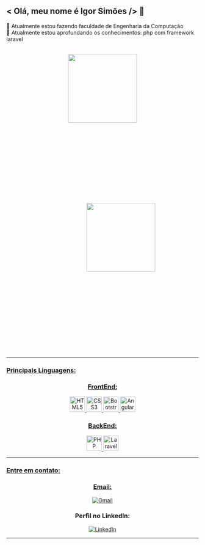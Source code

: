 <h2>< Olá, meu nome é Igor Simões /> 👋</h2> 


🔭 Atualmente estou fazendo faculdade de Engenharia da Computação</br>
🌱 Atualmente estou aprofundando os conhecimentos: php com framework laravel</br>
</br>

<div align="center">
  <a href="https://github.com/igorsimoes4">
  <img height="180em" src="https://github-readme-stats.vercel.app/api?username=igorsimoes4&show_icons=true&theme=transparent&include_all_commits=true&count_private=true" />
  <img style="margin:15em;" height="180em" src="https://github-readme-stats.vercel.app/api/top-langs/?username=igorsimoes4&layout=compact&langs_count=7&theme=transparent" />
</div>
  
  <hr/><h3>Principais Linguagens:</h3>
  
  
  
  <div align="center">
    <h3>FrontEnd:</h3>
    <img alt="HTML5" height="40" src="https://img.shields.io/badge/-HTML5-E34F26?style=flat-square&logo=html5&logoColor=white" />
    <img alt="CSS3" height="40" src="https://img.shields.io/badge/-CSS3-1572B6?style=flat-square&logo=css3&logoColor=white" />
    <img alt="Bootstrap" height="40"height="80" src="https://img.shields.io/badge/-Bootstrap-7952B3?style=flat-square&logo=bootstrap&logoColor=white" />
    <img alt="AngularJS" height="40" src="https://img.shields.io/badge/-AngularJS-E23237?style=flat-square&logo=angularjs&logoColor=white" />
    <br>
    <h3>BackEnd:</h3>
    <img alt="PHP" height="40" src="https://img.shields.io/badge/-PHP-777BB4?style=flat-square&logo=php&logoColor=white" />
    <img alt="Laravel" height="40" src="https://img.shields.io/badge/-Laravel-FF2D20?style=flat-square&logo=laravel&logoColor=white" />
  </div>


  <hr/>
  <h3 >Entre em contato:</h3>
  <div align="center">
    <h3>Email:</h3>
    <a href="mailto:igor01silveira@gmail.com" target="_blank"><img alt="Gmail" src="https://img.shields.io/badge/Gmail-D14836?style=for-the-badge&logo=gmail&logoColor=white"></a>
    <h3>Perfil no LinkedIn:</h3>
    <a href="https://www.linkedin.com/in/igor-silveira-909068255/" target="_blank"><img alt="LinkedIn" src="https://img.shields.io/badge/LinkedIn-0077B5?style=for-the-badge&logo=linkedin&logoColor=white"></a>
  </div>
<hr/>

